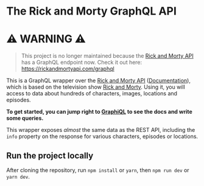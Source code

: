 # The Rick and Morty GraphQL API

# ⚠️ WARNING ⚠️
> This project is no longer maintained because the [Rick and Morty API](https://github.com/afuh/rick-and-morty-api) has a GraphQL endpoint now. Check it out here: https://rickandmortyapi.com/graphql

This is a GraphQL wrapper over the [Rick and Morty API](https://github.com/afuh/rick-and-morty-api) ([Documentation](https://rickandmortyapi.com/documentation)), which is based on the television show [Rick and Morty](https://en.wikipedia.org/wiki/Rick_and_Morty). Using it, you will access to data about hundreds of characters, images, locations and episodes.

**To get started, you can jump right to [GraphiQL](https://rickandmortyapi-gql.now.sh/) to see the docs and write some queries.**

This wrapper exposes _almost_ the same data as the REST API, including the `info` property on the response for various characters, episodes or locations.

## Run the project locally

After cloning the repository, run `npm install` or `yarn`, then `npm run dev` or `yarn dev`.
